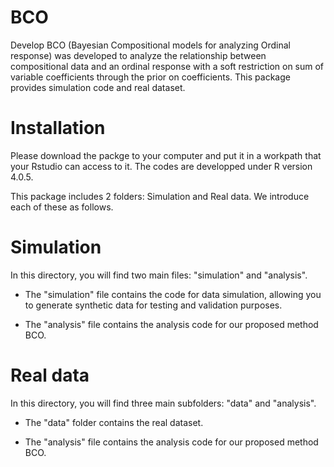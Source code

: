# BCO
Develop
BCO (Bayesian Compositional models for analyzing Ordinal response) was developed to analyze the relationship between compositional data and an ordinal response with a soft restriction on sum of variable coefficients through the prior on coefficients. This package provides simulation code and real dataset.

# Installation
Please download the packge to your computer and put it in a workpath that your Rstudio can access to it. The codes are developped under R version 4.0.5.

This package includes 2 folders: Simulation and Real data. We introduce each of these as follows.

# Simulation
In this directory, you will find two main files: "simulation" and "analysis".
- The "simulation" file contains the code for data simulation, allowing you to generate synthetic data for testing and validation purposes.

- The "analysis" file contains the analysis code for our proposed method BCO. 

# Real data
In this directory, you will find three main subfolders: "data" and "analysis".
- The "data" folder contains the real dataset.

- The "analysis" file contains the analysis code for our proposed method BCO.
